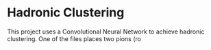 # Hadronic Clustering

This project uses a Convolutional Neural Network to achieve hadronic clustering. One of the files places two pions (ro 

